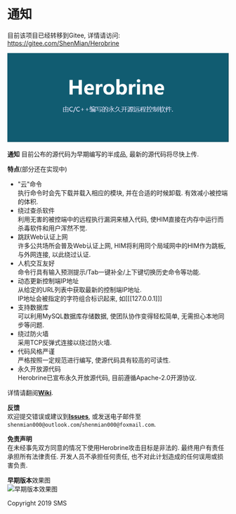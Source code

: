 # 通知
目前该项目已经转移到Gitee, 详情请访问: https://gitee.com/ShenMian/Herobrine

![横幅](banner_cn.jpg)  

**通知** 目前公布的源代码为早期编写的半成品, 最新的源代码将尽快上传.  

**特点**(部分还在实现中)  
- "云"命令  
  执行命令时会先下载并载入相应的模块, 并在合适的时候卸载. 有效减小被控端的体积.  
- 绕过查杀软件  
  利用无害的被控端中的远程执行漏洞来植入代码, 使HIM直接在内存中运行而杀毒软件和用户浑然不觉.  
- 跳跃Web认证上网  
  许多公共场所会普及Web认证上网, HIM将利用同个局域网中的HIM作为跳板, 与外网连接, 以此绕过认证.  
- 人机交互友好  
  命令行具有输入预测提示/Tab一键补全/上下键切换历史命令等功能.  
- 动态更新控制端IP地址  
  从给定的URL列表中获取最新的控制端IP地址.  
	IP地址会被指定的字符组合标识起来, 如[[[127.0.0.1]]]  
- 支持数据库  
  可以利用MySQL数据库存储数据, 使团队协作变得轻松简单, 无需担心本地同步等问题.  
- 绕过防火墙  
  采用TCP反弹式连接以绕过防火墙.  
- 代码风格严谨  
  严格按照一定规范进行编写, 使源代码具有较高的可读性.  
- 永久开放源代码  
  Herobrine已宣布永久开放源代码, 目前遵循Apache-2.0开源协议.  

详情请翻阅[**Wiki**](https://gitee.com/ShenMian/Herobrine/wikis/).  

**反馈**  
欢迎提交错误或建议到[**Issues**](https://gitee.com/ShenMian/Herobrine/issues), 或发送电子邮件至`shenmian000@outlook.com`/`shenmian000@foxmail.com`.  

**免责声明**  
在未经事先双方同意的情况下使用Herobrine攻击目标是非法的. 最终用户有责任承担所有法律责任. 开发人员不承担任何责任, 也不对此计划造成的任何误用或损害负责.  

**早期版本**效果图  
![早期版本效果图](old.jpg)

Copyright 2019 SMS
